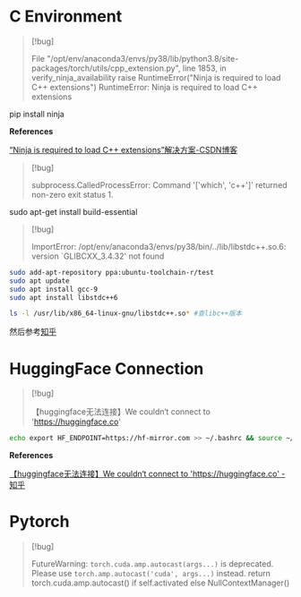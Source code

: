 # C Environment

> [!bug]
>
> File "/opt/env/anaconda3/envs/py38/lib/python3.8/site-packages/torch/utils/cpp_extension.py", line 1853, in verify_ninja_availability
>     raise RuntimeError("Ninja is required to load C++ extensions")
> RuntimeError: Ninja is required to load C++ extensions

pip install ninja

**References**

[“Ninja is required to load C++ extensions”解决方案-CSDN博客](https://blog.csdn.net/qq_61888524/article/details/123830941)



> [!bug]
>
> subprocess.CalledProcessError: Command '['which', 'c++']' returned non-zero exit status 1.

sudo apt-get install build-essential



> [!bug]
>
> ImportError: /opt/env/anaconda3/envs/py38/bin/../lib/libstdc++.so.6: version `GLIBCXX_3.4.32' not found 

```bash
sudo add-apt-repository ppa:ubuntu-toolchain-r/test
sudo apt update
sudo apt install gcc-9
sudo apt install libstdc++6

ls -l /usr/lib/x86_64-linux-gnu/libstdc++.so* #查libc++版本
```

然后参考[知乎](https://zhuanlan.zhihu.com/p/685165815)



# HuggingFace Connection

> [!bug]
>
> 【huggingface无法连接】We couldn‘t connect to 'https://huggingface.co'

```bash
echo export HF_ENDPOINT=https://hf-mirror.com >> ~/.bashrc && source ~/.bashrc
```

**References**

[【huggingface无法连接】We couldn‘t connect to 'https://huggingface.co' - 知乎](https://zhuanlan.zhihu.com/p/30237671978)



# Pytorch

> [!bug]
>
> FutureWarning: `torch.cuda.amp.autocast(args...)` is deprecated. Please use `torch.amp.autocast('cuda', args...)` instead.
>   return torch.cuda.amp.autocast() if self.activated else NullContextManager()